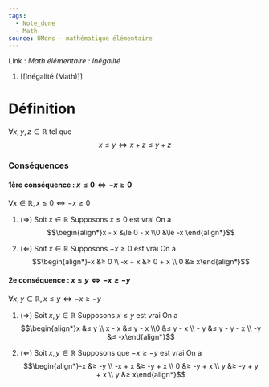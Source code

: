 ```yaml
---
tags:
  - Note_done
  - Math
source: UMons - mathématique élémentaire
---
```


Link : 
_Math élémentaire : Inégalité_
1. [[Inégalité (Math)]]


# Définition
$∀ x, y, z ∈ ℝ$ tel que $$x ≤ y ⇔ x + z  ≤ y + z$$

### Conséquences
#### 1ère conséquence : $x ≤ 0 ⇔ -x ≥ 0$
$∀ x ∈ ℝ, x ≤ 0 ⇔ -x ≥ 0$
1. (⇒) Soit $x ∈ ℝ$
Supposons $x ≤ 0$ est vrai
On a $$\begin{align*}x - x &\le 0 - x \\0 &\le -x \end{align*}$$
		
1. (⇐) Soit $x ∈ ℝ$
Supposons $-x ≥ 0$ est vrai
On a $$\begin{align*}-x &≥ 0 \\ -x + x &≥ 0 + x \\ 0 &≥ x\end{align*}$$

#### 2e conséquence : $x ≤ y ⇔ -x ≥ -y$
$∀ x, y ∈ ℝ, x ≤ y ⇔ -x ≥ -y$
1. (⇒) Soit $x, y ∈ ℝ$
Supposons $x ≤ y$ est vrai
On a $$\begin{align*}x &≤ y \\
 x - x &≤ y - x
\\0 &≤ y - x
\\ - y &≤ y - y - x
\\ -y &≤ -x\end{align*}$$

2. (⇐) Soit $x, y ∈ ℝ$
Supposons que $-x ≥ -y$ est vrai
On a $$\begin{align*}-x &≥ -y
\\ -x + x &≥ -y + x
\\ 0 &≥ -y + x
\\ y &≥ -y + y + x
\\ y &≥ x\end{align*}$$
